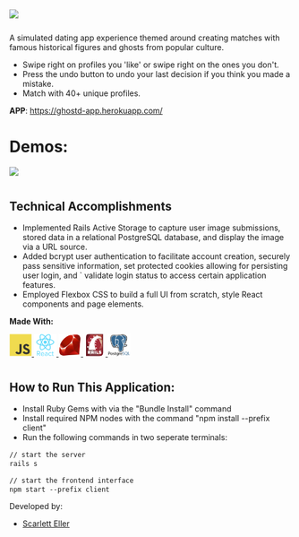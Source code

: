# <img src='title-large.png' width='500'>

A simulated dating app experience themed around creating matches with famous historical figures and ghosts from popular culture.

* Swipe right on profiles you 'like' or swipe right on the ones you don't.
* Press the undo button to undo your last decision if you think you made a mistake.
* Match with 40+ unique profiles.


**APP**: https://ghostd-app.herokuapp.com/

# Demos:

<img src='ghostd-demo.gif' width='750'>

#
## Technical Accomplishments

* Implemented Rails Active Storage to capture user image submissions, stored data in a relational PostgreSQL database, and display the image via a URL source. 
* Added bcrypt user authentication to facilitate account creation, securely pass sensitive information, set protected cookies allowing for persisting user login, and ` validate login status to access certain application features.
* Employed Flexbox CSS to build a full UI from scratch, style React components and page elements. 

**Made With:** 

<a href="https://developer.mozilla.org/en-US/docs/Web/JavaScript" target="_blank" rel="noreferrer"> <img src="https://raw.githubusercontent.com/devicons/devicon/master/icons/javascript/javascript-original.svg" alt="javascript" width="40" height="40"/> </a> 
  <a href="https://reactjs.org/" target="_blank" rel="noreferrer"> <img src="https://raw.githubusercontent.com/devicons/devicon/master/icons/react/react-original-wordmark.svg" alt="react" width="40" height="40"/> </a> 
  <a href="https://www.ruby-lang.org/en/" target="_blank" rel="noreferrer"> <img src="https://raw.githubusercontent.com/devicons/devicon/master/icons/ruby/ruby-original.svg" alt="ruby" width="40" height="40"/> </a>
   <a href="https://rubyonrails.org" target="_blank" rel="noreferrer"> <img src="https://raw.githubusercontent.com/devicons/devicon/master/icons/rails/rails-original-wordmark.svg" alt="rails" width="40" height="40"/> </a> 
    <a href="https://www.postgresql.org" target="_blank" rel="noreferrer"> <img src="https://raw.githubusercontent.com/devicons/devicon/master/icons/postgresql/postgresql-original-wordmark.svg" alt="postgresql" width="40" height="40"/> </a>
#

## How to Run This Application:
* Install Ruby Gems with via the "Bundle Install" command
* Install required NPM nodes with the command "npm install --prefix client"
* Run the following commands in two seperate terminals:

```
// start the server
rails s 
```

```
// start the frontend interface
npm start --prefix client 
```

Developed by: 
* [Scarlett Eller](https://github.com/ScarlettEller1715)
